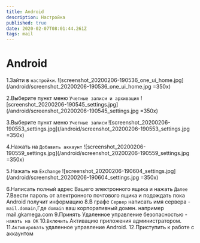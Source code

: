 ```yaml
---
title: Android
description: Настройка
published: true
date: 2020-02-07T08:01:44.261Z
tags: mail
---
```


 # Android

1.Зайти в `настройки`.
![screenshot_20200206-190536_one_ui_home.jpg](/android/screenshot_20200206-190536_one_ui_home.jpg =350x)

2.Выберите пункт меню `Учетные записи и архивация`
![screenshot_20200206-190545_settings.jpg](/android/screenshot_20200206-190545_settings.jpg =350x)

3.Выберите пункт меню `Учетные записи`
![screenshot_20200206-190553_settings.jpg](/android/screenshot_20200206-190553_settings.jpg =350x)

4.Нажать на `Добавить аккаунт`
![screenshot_20200206-190559_settings.jpg](/android/screenshot_20200206-190559_settings.jpg =350x)

5.Нажать на `Exchange`
![screenshot_20200206-190604_settings.jpg](/android/screenshot_20200206-190604_settings.jpg =350x)

6.Написать полный адрес Вашего электронного ящика и нажать `Далее`
7.Ввести пароль от электронного почтового ящика и подождать пока Android получит информацию
8.В графе `Сервер` написать имя сервера - `mail.domain`,Где `domain` ваш корпоративный домен. например mail.gkamega.com
9.Принять Удаленное управление безопасностью - `нажать на OK`
10.`Включить` Активацию приложения администратором.
11.`Активировать` удаленное управление Android.
12.Приступить к работе с аккаунтом









